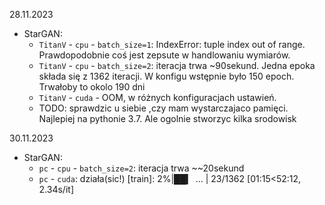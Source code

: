 28.11.2023
- StarGAN:
  - `TitanV` - `cpu` - `batch_size=1`: IndexError: tuple index out of range. Prawdopodobnie coś  jest zepsute w handlowaniu wymiarów.
  - `TitanV` - `cpu` - `batch_size=2`: iteracja trwa ~90sekund. Jedna epoka składa się z 1362 iteracji. W konfigu wstępnie było 150 epoch. Trwałoby to okolo 190 dni
  - `TitanV` - `cuda` - OOM, w różnych konfiguracjach ustawień.
  - TODO: sprawdzic u siebie ,czy mam wystarczajaco pamięci. Najlepiej na pythonie 3.7. Ale ogolnie stworzyc kilka srodowisk

30.11.2023
- StarGAN:
  - `pc` - `cpu` - `batch_size=2`: iteracja trwa ~~20sekund
  - `pc` - `cuda`: działa(sic!)
[train]:   2%|██▎ ...   | 23/1362 [01:15<52:12,  2.34s/it] 